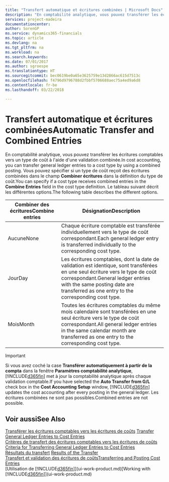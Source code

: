 ```yaml
---
title: "Transfert automatique et écritures combinées | Microsoft Docs"
description: "En comptabilité analytique, vous pouvez transférer les écritures comptables vers un type de coût à l'aide d'une validation combinée. Vous pouvez spécifier si un type de coût reçoit des écritures combinées dans le champ **Combiner écritures** dans la définition du type de coût. Le tableau suivant décrit les différentes options."
services: project-madeira
documentationcenter: 
author: SorenGP
ms.service: dynamics365-financials
ms.topic: article
ms.devlang: na
ms.tgt_pltfrm: na
ms.workload: na
ms.search.keywords: 
ms.date: 07/01/2017
ms.author: sgroespe
ms.translationtype: HT
ms.sourcegitcommit: bec0619be0a65e3625759e13d2866ac615d7513c
ms.openlocfilehash: f4796d9796788d2fbbf5706688aec75a4ed9a6d8
ms.contentlocale: fr-be
ms.lasthandoff: 03/22/2018

---
```

# <a name="automatic-transfer-and-combined-entries"></a><span data-ttu-id="6e39a-105">Transfert automatique et écritures combinées</span><span class="sxs-lookup"><span data-stu-id="6e39a-105">Automatic Transfer and Combined Entries</span></span>
<span data-ttu-id="6e39a-106">En comptabilité analytique, vous pouvez transférer les écritures comptables vers un type de coût à l'aide d'une validation combinée.</span><span class="sxs-lookup"><span data-stu-id="6e39a-106">In cost accounting, you can transfer general ledger entries to a cost type by using a combined posting.</span></span> <span data-ttu-id="6e39a-107">Vous pouvez spécifier si un type de coût reçoit des écritures combinées dans le champ **Combiner écritures** dans la définition du type de coût.</span><span class="sxs-lookup"><span data-stu-id="6e39a-107">You can specify if a cost type receives combined entries in the **Combine Entries** field in the cost type definition.</span></span> <span data-ttu-id="6e39a-108">Le tableau suivant décrit les différentes options.</span><span class="sxs-lookup"><span data-stu-id="6e39a-108">The following table describes the different options.</span></span>  

|<span data-ttu-id="6e39a-109">Combiner des écritures</span><span class="sxs-lookup"><span data-stu-id="6e39a-109">Combine entries</span></span>|<span data-ttu-id="6e39a-110">Désignation</span><span class="sxs-lookup"><span data-stu-id="6e39a-110">Description</span></span>|  
|---------------------|-----------------|  
|<span data-ttu-id="6e39a-111">Aucune</span><span class="sxs-lookup"><span data-stu-id="6e39a-111">None</span></span>|<span data-ttu-id="6e39a-112">Chaque écriture comptable est transférée individuellement vers le type de coût correspondant.</span><span class="sxs-lookup"><span data-stu-id="6e39a-112">Each general ledger entry is transferred individually to the corresponding cost type.</span></span>|  
|<span data-ttu-id="6e39a-113">Jour</span><span class="sxs-lookup"><span data-stu-id="6e39a-113">Day</span></span>|<span data-ttu-id="6e39a-114">Les écritures comptables, dont la date de validation est identique, sont transférées en une seul écriture vers le type de coût correspondant.</span><span class="sxs-lookup"><span data-stu-id="6e39a-114">General ledger entries with the same posting date are transferred as one entry to the corresponding cost type.</span></span>|  
|<span data-ttu-id="6e39a-115">Mois</span><span class="sxs-lookup"><span data-stu-id="6e39a-115">Month</span></span>|<span data-ttu-id="6e39a-116">Toutes les écritures comptables du même mois calendaire sont transférées en une seul écriture vers le type de coût correspondant.</span><span class="sxs-lookup"><span data-stu-id="6e39a-116">All general ledger entries in the same calendar month are transferred as one entry to the corresponding cost type.</span></span>|  

> [!IMPORTANT]  
>  <span data-ttu-id="6e39a-117">Si vous avez coché la case **Transférer automatiquement à partir de la compta** dans la fenêtre **Paramètres comptabilité analytique**, [!INCLUDE[d365fin](includes/d365fin_md.md)] met à jour la comptabilité analytique après chaque validation comptable.</span><span class="sxs-lookup"><span data-stu-id="6e39a-117">If you have selected the **Auto Transfer from G/L** check box in the **Cost Accounting Setup** window, [!INCLUDE[d365fin](includes/d365fin_md.md)] updates the cost accounting after every posting in the general ledger.</span></span> <span data-ttu-id="6e39a-118">Les écritures combinées ne sont pas possibles.</span><span class="sxs-lookup"><span data-stu-id="6e39a-118">Combined entries are not possible.</span></span>  

## <a name="see-also"></a><span data-ttu-id="6e39a-119">Voir aussi</span><span class="sxs-lookup"><span data-stu-id="6e39a-119">See Also</span></span>  
 <span data-ttu-id="6e39a-120">[Transférer les écritures comptables vers les écritures de coûts](finance-how-to-transfer-general-ledger-entries-to-cost-entries.md) </span><span class="sxs-lookup"><span data-stu-id="6e39a-120">[Transfer General Ledger Entries to Cost Entries](finance-how-to-transfer-general-ledger-entries-to-cost-entries.md) </span></span>  
 <span data-ttu-id="6e39a-121">[Critères de transfert des écritures comptables vers les écritures de coûts](finance-criteria-for-transferring-general-ledger-entries-to-cost-entries.md) </span><span class="sxs-lookup"><span data-stu-id="6e39a-121">[Criteria for Transferring General Ledger Entries to Cost Entries](finance-criteria-for-transferring-general-ledger-entries-to-cost-entries.md) </span></span>  
 <span data-ttu-id="6e39a-122">[Résultats du transfert](finance-results-of-the-transfer.md) </span><span class="sxs-lookup"><span data-stu-id="6e39a-122">[Results of the Transfer](finance-results-of-the-transfer.md) </span></span>  
 [<span data-ttu-id="6e39a-123">Transfert et validation des écritures de coûts</span><span class="sxs-lookup"><span data-stu-id="6e39a-123">Transferring and Posting Cost Entries</span></span>](finance-transfer-and-post-cost-entries.md)  
 <span data-ttu-id="6e39a-124">[Utilisation de [!INCLUDE[d365fin](includes/d365fin_md.md)]](ui-work-product.md)</span><span class="sxs-lookup"><span data-stu-id="6e39a-124">[Working with [!INCLUDE[d365fin](includes/d365fin_md.md)]](ui-work-product.md)</span></span>

